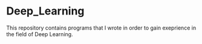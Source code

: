 # Deep_Learning

This repository contains programs that I wrote in order to gain exeprience in the field of Deep Learning.

